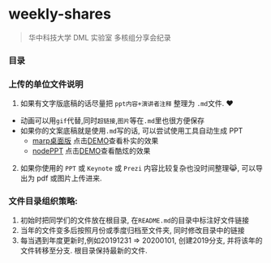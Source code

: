 # weekly-shares
>华中科技大学 DML 实验室 多核组分享会纪录

### 目录

### 上传的单位文件说明
1. 如果有文字版底稿的话尽量把 `ppt内容+演讲者注释` 整理为 `.md`文件. :heart: 
  - 动画可以用`gif`代替,同时`超链接`,`图片`等在`.md`里也很方便保存
  - 如果你的文案底稿就是使用`.md`写的话, 可以尝试使用工具自动生成 PPT
    - [marp桌面版](https://yhatt.github.io/marp/)  点击[DEMO](https://speakerdeck.com/yhatt/introducing-marps-gaia-theme)查看朴实的效果
    - [nodePPT](https://github.com/ksky521/nodeppt) 点击[DEMO](http://js8.in/nodeppt)查看酷炫的效果
2. 如果你使用的 `PPT` 或 `Keynote` 或 `Prezi` 内容比较复杂也没时间整理:joy_cat:, 可以导出为 pdf 或图片上传进来. 

### 文件目录组织策略:
1. 初始时把同学们的文件放在根目录, 在`README.md`的目录中标注好文件链接
1. 当年的文件变多后按照月份或季度归档至文件夹, 同时修改目录中的链接
1. 每当遇到年度更新时,例如20191231 => 20200101, 创建2019分支, 并将该年的文件转移至分支. 根目录保持最新的文件.
